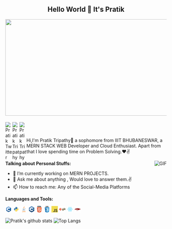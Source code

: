 <div align="center"><h2>Hello World 👋 It's Pratik</h2></div>

<div align="center">
  <img src="https://media.giphy.com/media/dWesBcTLavkZuG35MI/giphy.gif" width="600" height="300"/>
</div>

<br/>

<a href="https://twitter.com/PratikT36255741?t=c6B3s7C5ZuXLIVj--BV7NA&s=08">
<img align="left" alt="Pratik Twitter" width="22px" src="https://cdn.jsdelivr.net/npm/simple-icons@v3/icons/twitter.svg" />
</a>
<a href="https://www.linkedin.com/in/pratik-tripathy-178915226/">
<img align="left" alt="Pratik Tripathy" width="22px" src="https://cdn.jsdelivr.net/npm/simple-icons@v3/icons/linkedin.svg" />
</a>
<a href="https://instagram.com/_patt_rikkk_14?igshid=ZDdkNTZiNTM=">
<img align="left" alt="Pratik Tripathy" width="22px" src="https://cdn.jsdelivr.net/npm/simple-icons@v3/icons/instagram.svg" />
</a>
<br />

<br />

Hi,I'm Pratik Tripathy🙌 a sophomore from IIIT BHUBANESWAR, a MERN STACK WEB Developer and Cloud Enthusiast. Apart from that I love spending time on Problem Solving.❤✌


<img align="right" alt="GIF" src="https://media.giphy.com/media/USV0ym3bVWQJJmNu3N/giphy.gif" />


**Talking about Personal Stuffs:**

- 🔭 I’m currently working on MERN PROJECTS.
- 💬 Ask me about anything , Would love to answer them.✌
- 📫 How to reach me: Any of the Social-Media Platforms 


**Languages and Tools:**


<code><img height="20" src="https://raw.githubusercontent.com/github/explore/80688e429a7d4ef2fca1e82350fe8e3517d3494d/topics/c/c.png"></code>
<code><img height="20" src="https://raw.githubusercontent.com/github/explore/80688e429a7d4ef2fca1e82350fe8e3517d3494d/topics/python/python.png"></code>
<code><img height="20" src="https://raw.githubusercontent.com/github/explore/80688e429a7d4ef2fca1e82350fe8e3517d3494d/topics/java/java.png"></code>
<code><img height="20" src="https://raw.githubusercontent.com/github/explore/80688e429a7d4ef2fca1e82350fe8e3517d3494d/topics/cpp/cpp.png"></code>
<code><img height="20" src="https://raw.githubusercontent.com/github/explore/80688e429a7d4ef2fca1e82350fe8e3517d3494d/topics/html/html.png"></code>
<code><img height="20" src="https://raw.githubusercontent.com/github/explore/80688e429a7d4ef2fca1e82350fe8e3517d3494d/topics/css/css.png"></code>
<code><img height="20" src="https://raw.githubusercontent.com/github/explore/80688e429a7d4ef2fca1e82350fe8e3517d3494d/topics/javascript/javascript.png"></code>
<code><img height="20" src="https://raw.githubusercontent.com/github/explore/80688e429a7d4ef2fca1e82350fe8e3517d3494d/topics/git/git.png"></code>
<code><img height="20" src="https://raw.githubusercontent.com/github/explore/80688e429a7d4ef2fca1e82350fe8e3517d3494d/topics/react/react.png"></code>
<code><img height="20" src="https://raw.githubusercontent.com/github/explore/80688e429a7d4ef2fca1e82350fe8e3517d3494d/topics/mongoose/mongoose.png"></code>


![Pratik's github stats](https://github-readme-streak-stats.herokuapp.com/?user=trendsetter1807)
![Top Langs](https://github-readme-stats.vercel.app/api/top-langs/?username=trendsetter1807&layout=compact&theme=vision-friendly-dark)

